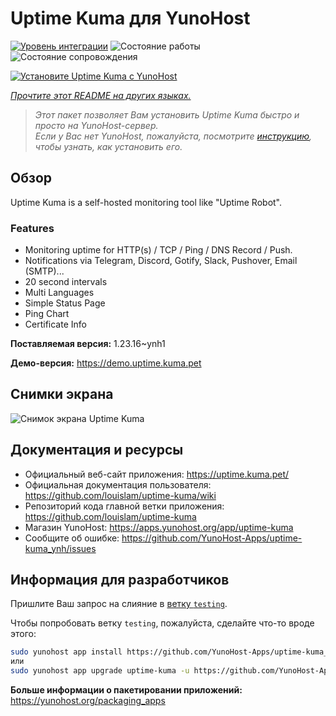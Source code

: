 <!--
Важно: этот README был автоматически сгенерирован <https://github.com/YunoHost/apps/tree/master/tools/readme_generator>
Он НЕ ДОЛЖЕН редактироваться вручную.
-->

# Uptime Kuma для YunoHost

[![Уровень интеграции](https://apps.yunohost.org/badge/integration/uptime-kuma)](https://ci-apps.yunohost.org/ci/apps/uptime-kuma/)
![Состояние работы](https://apps.yunohost.org/badge/state/uptime-kuma)
![Состояние сопровождения](https://apps.yunohost.org/badge/maintained/uptime-kuma)

[![Установите Uptime Kuma с YunoHost](https://install-app.yunohost.org/install-with-yunohost.svg)](https://install-app.yunohost.org/?app=uptime-kuma)

*[Прочтите этот README на других языках.](./ALL_README.md)*

> *Этот пакет позволяет Вам установить Uptime Kuma быстро и просто на YunoHost-сервер.*  
> *Если у Вас нет YunoHost, пожалуйста, посмотрите [инструкцию](https://yunohost.org/install), чтобы узнать, как установить его.*

## Обзор

Uptime Kuma is a self-hosted monitoring tool like "Uptime Robot".

### Features

- Monitoring uptime for HTTP(s) / TCP / Ping / DNS Record / Push.
- Notifications via Telegram, Discord, Gotify, Slack, Pushover, Email (SMTP)...
- 20 second intervals
- Multi Languages
- Simple Status Page
- Ping Chart
- Certificate Info


**Поставляемая версия:** 1.23.16~ynh1

**Демо-версия:** <https://demo.uptime.kuma.pet>

## Снимки экрана

![Снимок экрана Uptime Kuma](./doc/screenshots/example.jpg)

## Документация и ресурсы

- Официальный веб-сайт приложения: <https://uptime.kuma.pet/>
- Официальная документация пользователя: <https://github.com/louislam/uptime-kuma/wiki>
- Репозиторий кода главной ветки приложения: <https://github.com/louislam/uptime-kuma>
- Магазин YunoHost: <https://apps.yunohost.org/app/uptime-kuma>
- Сообщите об ошибке: <https://github.com/YunoHost-Apps/uptime-kuma_ynh/issues>

## Информация для разработчиков

Пришлите Ваш запрос на слияние в [ветку `testing`](https://github.com/YunoHost-Apps/uptime-kuma_ynh/tree/testing).

Чтобы попробовать ветку `testing`, пожалуйста, сделайте что-то вроде этого:

```bash
sudo yunohost app install https://github.com/YunoHost-Apps/uptime-kuma_ynh/tree/testing --debug
или
sudo yunohost app upgrade uptime-kuma -u https://github.com/YunoHost-Apps/uptime-kuma_ynh/tree/testing --debug
```

**Больше информации о пакетировании приложений:** <https://yunohost.org/packaging_apps>
